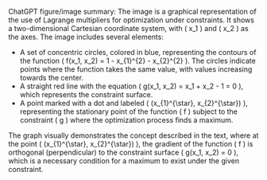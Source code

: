 ChatGPT figure/image summary: The image is a graphical representation of the use of Lagrange multipliers for optimization under constraints. It shows a two-dimensional Cartesian coordinate system, with \( x_1 \) and \( x_2 \) as the axes. The image includes several elements:

- A set of concentric circles, colored in blue, representing the contours of the function \( f(x_1, x_2) = 1 - x_{1}^{2} - x_{2}^{2} \). The circles indicate points where the function takes the same value, with values increasing towards the center.
- A straight red line with the equation \( g(x_1, x_2) = x_1 + x_2 - 1 = 0 \), which represents the constraint surface.
- A point marked with a dot and labeled \( (x_{1}^{\star}, x_{2}^{\star}) \), representing the stationary point of the function \( f \) subject to the constraint \( g \) where the optimization process finds a maximum.
  
The graph visually demonstrates the concept described in the text, where at the point \( (x_{1}^{\star}, x_{2}^{\star}) \), the gradient of the function \( f \) is orthogonal (perpendicular) to the constraint surface \( g(x_1, x_2) = 0 \), which is a necessary condition for a maximum to exist under the given constraint.